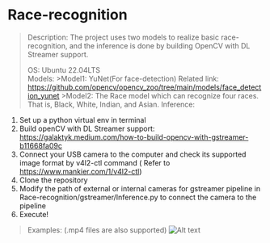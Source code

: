# Race-recognition
>Description: The project uses two models to realize basic race-recognition, and the inference is done by building OpenCV with DL Streamer support.
>  
>OS: Ubuntu 22.04LTS  
>Models:
    >Model1: YuNet(For face-detection) Related link: https://github.com/opencv/opencv_zoo/tree/main/models/face_detection_yunet
    >Model2: The Race model which can recognize four races. That is, Black, White, Indian, and Asian.
>Inference: 
1. Set up a python virtual env in terminal 
2. Build openCV with DL Streamer support: https://galaktyk.medium.com/how-to-build-opencv-with-gstreamer-b11668fa09c
3. Connect your USB camera to the computer and check its supported image format by v4l2-ctl command ( Refer to https://www.mankier.com/1/v4l2-ctl)
4. Clone the repository
5. Modify the path of external or internal cameras for gstreamer pipeline in Race-recognition/gstreamer/Inference.py to connect the camera to the pipeline
6. Execute!
>
>Examples: (.mp4 files are also supported)
>![Alt text]("google-drive://henrywrb@gmail.com/0AD6Aq_8iqrD0Uk9PVA/1wK3ZwpXGLpX6H6yZ1NbbwDlQ0ZoM6UMw")
    
    


